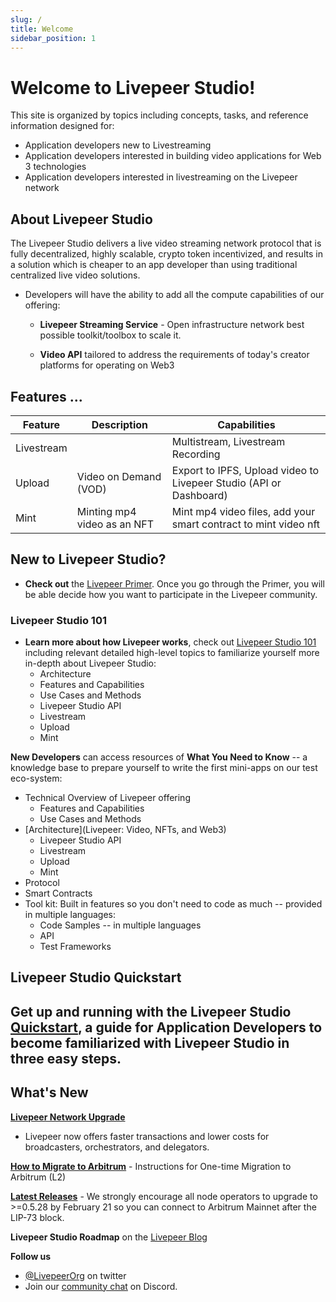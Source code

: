 ```yaml
---
slug: /
title: Welcome
sidebar_position: 1
---
```


# Welcome to Livepeer Studio!

This site is organized by topics including concepts, tasks, and reference information designed for:

- Application developers new to Livestreaming
- Application developers interested in building video applications for Web 3 technologies
- Application developers interested in livestreaming on the Livepeer network

## About Livepeer Studio

The Livepeer Studio delivers a live video streaming network protocol that is fully decentralized, highly scalable, crypto token incentivized, and results in a solution which is cheaper to an app developer than using traditional centralized live video solutions.

- Developers will have the ability to add all the compute capabilities of our offering: 

	- **Livepeer Streaming Service** - Open infrastructure network best possible toolkit/toolbox to scale it.

	- **Video API** tailored to address the requirements of today's creator platforms for operating on Web3

## **Features** ...

| Feature | Description  | Capabilities   |
| ------------ | ------------ | ------------ |
|  Livestream  |   | Multistream, Livestream Recording   |
|  Upload  | Video on Demand (VOD)    | Export to IPFS, Upload video to Livepeer Studio (API or Dashboard)  |
|  Mint | Minting mp4 video as an NFT   |  Mint mp4 video files, add your smart contract to mint video nft  |


## New to Livepeer Studio?

- **Check out** the [Livepeer Primer](https://livepeer.org/primer). Once you go through the Primer, you will be able decide how you want to participate in the Livepeer community.

### Livepeer Studio 101

- **Learn more about how Livepeer works**, check out [Livepeer Studio 101](/studio101) including relevant detailed high-level topics to familiarize yourself more in-depth about  Livepeer Studio:
	- Architecture
	- Features and Capabilities
	- Use Cases and Methods
	- Livepeer Studio API
	- Livestream
	- Upload
	- Mint

**New Developers** can access resources of **What You Need to Know** -- a knowledge base to prepare yourself to write the first mini-apps on our test eco-system: 

- Technical Overview of Livepeer offering
	- Features and Capabilities
	- Use Cases and Methods
- [Architecture](Livepeer: Video, NFTs, and Web3)
	- Livepeer Studio API
	- Livestream
	- Upload
	- Mint
- Protocol
- Smart Contracts
- Tool kit: Built in features so you don't need to code as much -- provided in multiple languages:
	- Code Samples -- in multiple languages 
	- API
	- Test Frameworks

## Livepeer Studio Quickstart

Get up and running with the Livepeer Studio [Quickstart](/guides), a guide for Application Developers to become familiarized with Livepeer Studio in three easy steps.
- 


## What's New

**[Livepeer Network Upgrade](https://medium.com/livepeer-blog/the-confluence-upgrade-is-live-3b6b342ea71e)** 
- Livepeer now offers faster transactions and lower costs for broadcasters, orchestrators, and delegators.

**[How to Migrate to Arbitrum](/video-miners/guides/l2-migration)** - Instructions for One-time Migration to Arbitrum (L2)

**[Latest Releases](https://github.com/livepeer/go-livepeer/releases)** - We strongly encourage all node operators to upgrade to >=0.5.28 by February 21 so you can connect to Arbitrum Mainnet after the LIP-73 block.

**Livepeer Studio Roadmap** on the [Livepeer Blog](https://medium.com/livepeer-blog)

**Follow us**

- [@LivepeerOrg](https://twitter.com/LivepeerOrg?ref_src=twsrc%5Egoogle%7Ctwcamp%5Eserp%7Ctwgr%5Eauthor) on twitter
- Join our [community chat](https://discord.gg/RR4kFAh) on Discord.





